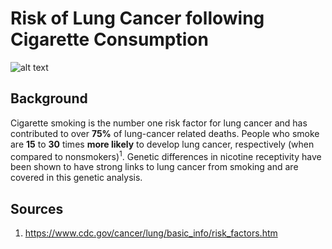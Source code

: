 # Risk of Lung Cancer following Cigarette Consumption

![alt text](http://images.medicinenet.com/images/appictures/lung-cancer-s2-what-is-lung-cancer.jpg)

## Background

Cigarette smoking is the number one risk factor for lung cancer and has contributed to over __75%__ of lung-cancer related deaths. People who smoke are __15__ to __30__ times __more likely__ to develop lung cancer, respectively (when compared to nonsmokers)<sup>1</sup>. Genetic differences in nicotine receptivity have been shown to have strong links to lung cancer from smoking and are covered in this genetic analysis.


## Sources
1. https://www.cdc.gov/cancer/lung/basic_info/risk_factors.htm





